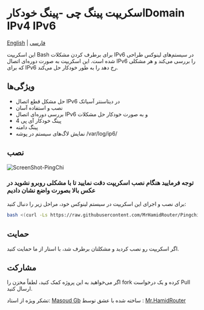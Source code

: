# اسکریپت پینگ چی -پینگ خودکارDomain IPv4 IPv6

[English](README.md) | [فارسی](README-Fa.md)

این اسکریپت Bash برای برطرف کردن مشکلات IPv6 در سیستم‌های لینوکس طراحی شده است. این اسکریپت به صورت دوره‌ای اتصال IPv6 را بررسی می‌کند و هر مشکلی که برای IPv6 رخ دهد را به طور خودکار حل می‌کند.

## ویژگی‌ها
- حل مشکل قطع اتصال IPv6 در دیتاسنتر آسیاتک
- نصب و استفاده آسان
- بررسی دوره‌ای اتصال IPv6 و به صورت خودکار حل مشکلات
- پینگ خودکار آی پی 4
- پینگ دامنه
- نمایش لاگ‌های سیستم در پوشه   /var/log/ip6/

## نصب

![ScreenShot-PingChi](https://github.com/MrHamidRouter/Pingchi/assets/155462614/6a272d83-bfc5-4d7c-baf7-c3399402923e)


 ### توجه فرمایید هنگام نصب اسکریپت دقت نمایید تا با مشکلی روبرو نشوید در عکس بالا بصورت واضع نشان دادیم
 
برای نصب و اجرای این اسکریپت در سیستم لینوکس خود، مراحل زیر را دنبال کنید:


```bash
bash <(curl -Ls https://raw.githubusercontent.com/MrHamidRouter/Pingchi/main/Pingchi.sh)
```

## حمایت 
اگر اسکریپت رو نصب کردید و مشکلتان برطرف شد، با استار از ما حمایت کنید.

## مشارکت
اگر می‌خواهید به این پروژه کمک کنید، لطفاً مخزن را fork کرده و یک درخواست Pull ارسال کنید.


تشکر ویژه از استاد: [Masoud Gb](https://github.com/masoudgb)
ساخته شده با عشق توسط : [Mr.HamidRouter](https://github.com/MrHamidRouter)
